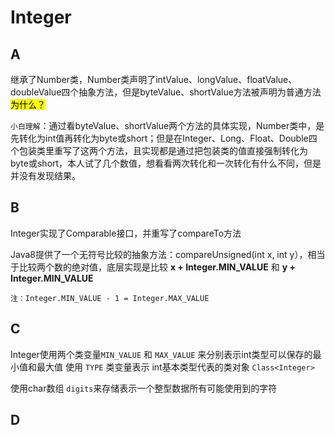 # Integer

## A

继承了Number类，Number类声明了intValue、longValue、floatValue、doubleValue四个抽象方法，但是byteValue、shortValue方法被声明为普通方法 <mark>为什么？</mark>

`小白理解`：通过看byteValue、shortValue两个方法的具体实现，Number类中，是先转化为int值再转化为byte或short；但是在Integer、Long、Float、Double四个包装类里重写了这两个方法，且实现都是通过把包装类的值直接强制转化为byte或short，本人试了几个数值，想看看两次转化和一次转化有什么不同，但是并没有发现结果。

## B

Integer实现了Comparable<Integer>接口，并重写了compareTo方法

Java8提供了一个无符号比较的抽象方法：compareUnsigned(int x, int y），相当于比较两个数的绝对值，底层实现是比较 **x + Integer.MIN_VALUE** 和 **y + Integer.MIN_VALUE**

`注：Integer.MIN_VALUE - 1 = Integer.MAX_VALUE`

## C

Integer使用两个类变量`MIN_VALUE` 和 `MAX_VALUE` 来分别表示int类型可以保存的最小值和最大值
使用 `TYPE` 类变量表示 int基本类型代表的类对象 `Class<Integer>`

使用char数组 `digits`来存储表示一个整型数据所有可能使用到的字符 

## D












